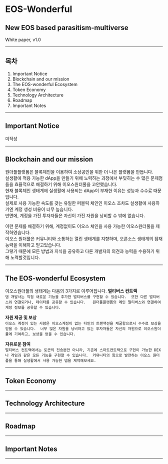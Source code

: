 EOS-Wonderful
==============
## New EOS based parasitism-multiverse
White paper, v1.0
- - -

목차
---
1. Important Notice
2. Blockchain and our mission
2. The EOS-wonderful Ecosystem
3. Token Economy
4. Technology Architecture
5. Roadmap
6. Important Notes
- - -  

Important Notice
----------------
미작성
- - -  
Blockchain and our mission
--------------------------
원더풀플랫폼은 블록체인을 이용하여 소상공인을 위한 더 나은 플랫폼을 만듭니다.  
실생활에 적용 가능한 dApp을 만들기 위해 노력하는 과정에서 부딪히는 수 많은 문제점들을 효율적으로 해결하기 위해 이오스원더풀을 고안했습니다.  
현재 블록체인 생태계에 실생활에 사용되는 dApp이 부재한 이유는 성능과 수수료 때문입니다.  
실제로 사용 가능한 속도를 갖는 유일한 퍼블릭 체인인 이오스 조차도 실생활에 사용하기엔 계정 생성 비용이 너무 높습니다.  
반면에, 계정을 가진 투자자들은 자신이 가진 자원을 낭비할 수 밖에 없습니다.  


이런 문제를 해결하기 위해, 계정없이도 이오스 체인을 사용 가능한 이오스원더풀을 제작하였습니다.  
이오스 원더풀은 커뮤니티와 소통하는 열린 생태계를 지향하며, 오픈소스 생태계의 잠재능력을 이해하고 믿고있습니다.  
그렇기 때문에 모든 방법과 지식을 공유하고 다른 개발자의 의견과 능력을 수용하기 위해 노력할것입니다.
- - -
The EOS-wonderful Ecosystem
---------------------------
이오스원더풀의 생태계는 다음의 3가지로 이루어집니다.
**멀티버스 컨트랙**  
```댑 개발사는 직접 새로운 기능을 추가한 멀티버스를 구현할 수 있습니다.  또한 다른 멀티버스와 연결되거나, 데이터를 공유할 수 있습니다.   원더풀플랫폼의 메인 멀티버스와 연결하여 계정 정보를 공유할 수 있습니다.```  


**자원 제공 및 보상**  
```이오스 계정이 있는 사람은 이오스계정이 없는 타인의 트랜잭션을 채굴함으로서 수수료 보상을 얻을 수 있습니다.  너무 많은 자원을 낭비하고 있는 투자자들은 자신의 자원으로 이오스원더풀에 기여하고, 보상을 얻을 수 있습니다.```  


**자유로운 참여**  
```멀티버스 컨트랙에서는 토큰의 전송뿐만 아니라, 기존에 스마트컨트랙으로 구현이 가능한 DEX나 게임과 같은 모든 기능을 구현할 수 있습니다.  커뮤니티의 힘으로 발전하는 이오스 원더풀을 통해 실생활에서 사용 가능한 댑을 제작해보세요. ```  
- - -  

Token Economy
-------------


- - -  

Technology Architecture
-----------------------


- - -  

Roadmap
-------


- - -  

Important Notes
---------------


- - -  
